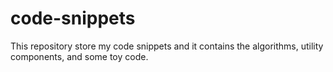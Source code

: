 # code-snippets
This repository store my code snippets and it contains the algorithms, utility components, and some toy code.
